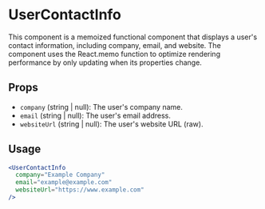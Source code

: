 # UserContactInfo

This component is a memoized functional component that displays a user's contact information, including company, email, and website. The component uses the React.memo function to optimize rendering performance by only updating when its properties change.

## Props

- `company` (string | null): The user's company name.
- `email` (string | null): The user's email address.
- `websiteUrl` (string | null): The user's website URL (raw).

## Usage

```jsx
<UserContactInfo
  company="Example Company"
  email="example@example.com"
  websiteUrl="https://www.example.com"
/>
```
